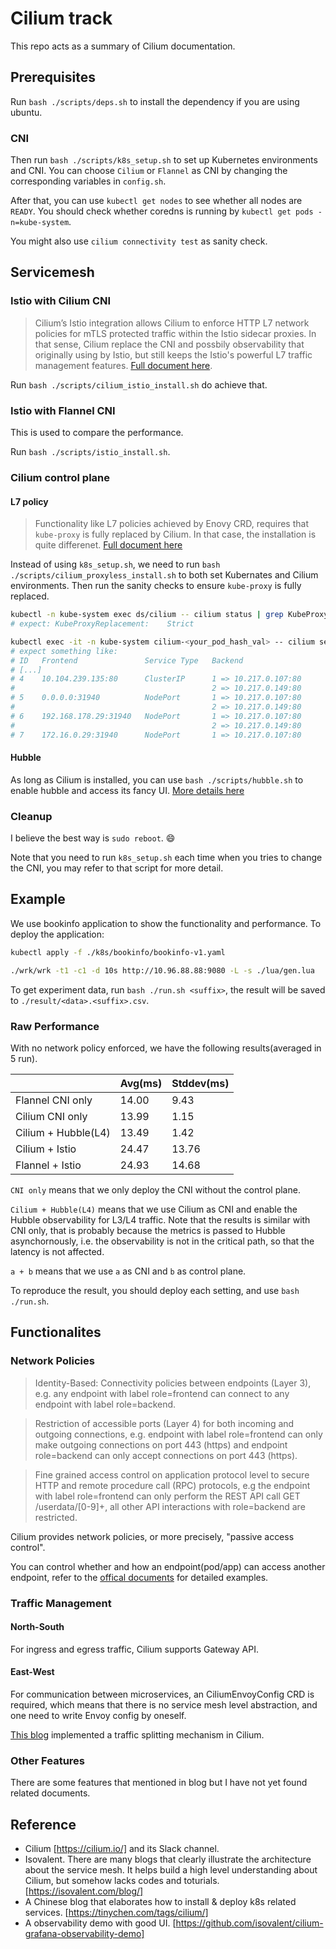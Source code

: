 # Cilium track

This repo acts as a summary of Cilium documentation.

## Prerequisites  

Run `bash ./scripts/deps.sh` to install the dependency if you are using ubuntu. 

### CNI 

Then run `bash ./scripts/k8s_setup.sh` to set up Kubernetes environments and CNI. You can choose `Cilium` or `Flannel` as CNI by changing the corresponding variables in `config.sh`.

After that, you can use `kubectl get nodes` to see whether all nodes are `READY`. You should check whether coredns is running by `kubectl get pods -n=kube-system`.

You might also use `cilium connectivity test` as sanity check.

## Servicemesh

### Istio with Cilium CNI

>Cilium’s Istio integration allows Cilium to enforce HTTP L7 network policies for mTLS protected traffic within the Istio sidecar proxies. In that sense, Cilium replace the CNI and possbily observability that originally using by Istio, but still keeps the Istio's powerful L7 traffic management features. [Full document here](https://docs.cilium.io/en/stable/network/istio/).

Run `bash ./scripts/cilium_istio_install.sh` do achieve that. 

### Istio with Flannel CNI

This is used to compare the performance. 

Run `bash ./scripts/istio_install.sh`.

### Cilium control plane

#### L7 policy

> Functionality like L7 policies achieved by Enovy CRD, requires that `kube-proxy` is fully replaced by Cilium. In that case, the installation is quite differenet. [Full document here](https://docs.cilium.io/en/stable/network/kubernetes/kubeproxy-free/)

Instead of using `k8s_setup.sh`, we need to run `bash ./scripts/cilium_proxyless_install.sh` to both set Kubernates and Cilium environments. Then run the sanity checks to ensure `kube-proxy` is fully replaced.


```bash
kubectl -n kube-system exec ds/cilium -- cilium status | grep KubeProxyReplacement
# expect: KubeProxyReplacement:    Strict  

kubectl exec -it -n kube-system cilium-<your_pod_hash_val> -- cilium service list
# expect something like:
# ID   Frontend               Service Type   Backend
# [...]
# 4    10.104.239.135:80      ClusterIP      1 => 10.217.0.107:80
#                                            2 => 10.217.0.149:80
# 5    0.0.0.0:31940          NodePort       1 => 10.217.0.107:80
#                                            2 => 10.217.0.149:80
# 6    192.168.178.29:31940   NodePort       1 => 10.217.0.107:80
#                                            2 => 10.217.0.149:80
# 7    172.16.0.29:31940      NodePort       1 => 10.217.0.107:80
```

#### Hubble

As long as Cilium is installed, you can use `bash ./scripts/hubble.sh` to enable hubble and access its fancy UI. [More details here](https://docs.cilium.io/en/stable/gettingstarted/hubble/)


### Cleanup

I believe the best way is `sudo reboot`. 😄 

Note that you need to run `k8s_setup.sh` each time when you tries to change the CNI, you may refer to that script for more detail.

## Example

We use bookinfo application to show the functionality and performance. To deploy the application:

```bash
kubectl apply -f ./k8s/bookinfo/bookinfo-v1.yaml

./wrk/wrk -t1 -c1 -d 10s http://10.96.88.88:9080 -L -s ./lua/gen.lua
```

To get experiment data, run `bash ./run.sh <suffix>`, the result will be saved to `./result/<data>.<suffix>.csv`.

### Raw Performance

With no network policy enforced, we have the following results(averaged in 5 run). 


|  | Avg(ms) | Stddev(ms) |
| --- | --- | --- |
| Flannel CNI only | 14.00 | 9.43 |
| Cilium CNI only | 13.99 | 1.15 |
| Cilium + Hubble(L4) | 13.49 | 1.42 |
| Cilium + Istio | 24.47 | 13.76 |
| Flannel + Istio | 24.93 | 14.68 |


`CNI only` means that we only deploy the CNI without the control plane.

`Cilium + Hubble(L4)` means that we use Cilium as CNI and enable the Hubble observability for L3/L4 traffic. Note that the results is similar with CNI only, that is probably because the metrics is passed to Hubble asynchornously, i.e. the observability is not in the critical path, so that the latency is not affected.

`a + b` means that we use `a` as CNI and `b` as control plane.

To reproduce the result, you should deploy each setting, and use `bash ./run.sh`.

## Functionalites


### Network Policies

>Identity-Based: Connectivity policies between endpoints (Layer 3), e.g. any endpoint with label role=frontend can connect to any endpoint with label role=backend.

>Restriction of accessible ports (Layer 4) for both incoming and outgoing connections, e.g. endpoint with label role=frontend can only make outgoing connections on port 443 (https) and endpoint role=backend can only accept connections on port 443 (https).

>Fine grained access control on application protocol level to secure HTTP and remote procedure call (RPC) protocols, e.g the endpoint with label role=frontend can only perform the REST API call GET /userdata/[0-9]+, all other API interactions with role=backend are restricted.

Cilium provides network policies, or more precisely, "passive access control".

You can control whether and how an endpoint(pod/app) can access another endpoint, refer to the [offical documents](https://docs.cilium.io/en/stable/security/policy/language/#id1) for detailed examples.


### Traffic Management

#### North-South 

For ingress and egress traffic, Cilium supports Gateway API.

#### East-West

For communication between microservices, an CiliumEnvoyConfig CRD is required, which means that there is no service mesh level abstraction, and one need to write Envoy config by oneself.

[This blog](https://www.solo.io/blog/cilium-service-mesh-in-action/) implemented a traffic splitting mechanism in Cilium.

### Other Features

There are some features that mentioned in blog but I have not yet found related documents.

## Reference

- Cilium [https://cilium.io/] and its Slack channel.
- Isovalent. There are many blogs that clearly illustrate the architecture about the service mesh. It helps build a high level understanding about Cilium, but somehow lacks codes and toturials. [https://isovalent.com/blog/]
- A Chinese blog that elaborates how to install & deploy k8s related services. [https://tinychen.com/tags/cilium/]
- A observability demo with good UI. [https://github.com/isovalent/cilium-grafana-observability-demo]


